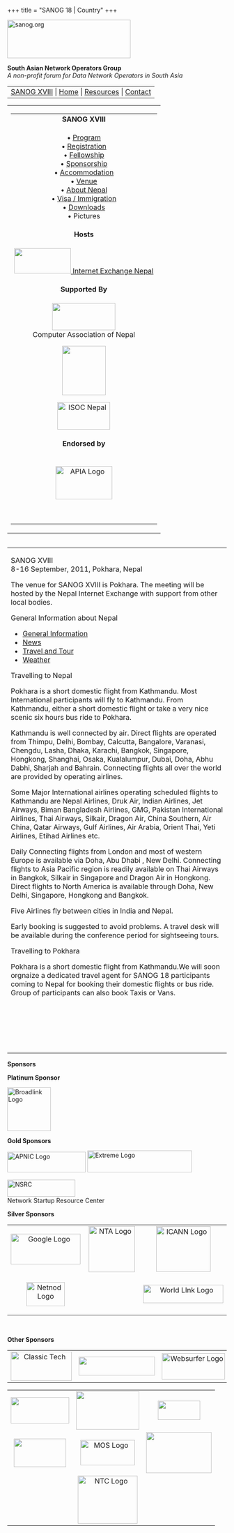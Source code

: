 +++
title = "SANOG 18 | Country"
+++

[<img src="../images/logo.jpg" width="283" height="88" alt="sanog.org" />](../index.html)

**South Asian Network Operators Group**  
*A non-profit forum for Data Network Operators in South Asia*

<table width="760" data-border="0" data-cellspacing="0" data-cellpadding="0">
<tbody>
<tr class="odd">
<td><a href="index.html">SANOG XVIII</a> | <a href="../index.html">Home</a> | <a href="../resources/index.html">Resources</a> | <a href="../resources/index.html"></a><a href="../contact.htm">Contact</a></td>
</tr>
</tbody>
</table>

<table width="100%" data-border="0" data-cellspacing="0" data-cellpadding="8">
<colgroup>
<col style="width: 100%" />
</colgroup>
<tbody>
<tr class="odd">
<td><table width="100%" data-border="0" data-cellspacing="2" data-cellpadding="0">
<colgroup>
<col style="width: 100%" />
</colgroup>
<tbody>
<tr class="odd">
<td style="text-align: center;"><strong>SANOG XVIII</strong></td>
</tr>
<tr class="even">
<td style="text-align: center;"><p>• <a href="program.htm">Program</a><br />
• <a href="registration.htm">Registration</a><br />
• <a href="fellowship.htm">Fellowship</a><br />
• <a href="sponsorship.htm">Sponsorship</a><br />
• <a href="accommodation.htm">Accommodation</a><br />
• <a href="venue.htm">Venue</a><br />
• <a href="country.htm">About Nepal</a><br />
• <a href="visa.htm">Visa / Immigration</a><br />
• <a href="downloads.htm">Downloads</a><br />
• Pictures</p></td>
</tr>
<tr class="odd">
<td style="text-align: center;"><strong>Hosts</strong></td>
</tr>
<tr class="even">
<td style="text-align: center;"><div data-align="center">
<p><a href="http://www.npix.net.np/"><img src="images/npixlogo.jpg" width="130" height="58" /> Internet Exchange Nepal</a></p>
</div></td>
</tr>
<tr class="odd">
<td style="text-align: center;"><strong>Supported By</strong></td>
</tr>
<tr class="even">
<td style="text-align: center;"><p><a href="http://www.can.org.np/"><img src="images/canlogo.jpg" width="145" height="62" /></a><br />
<span class="style1">Computer Association of Nepal </span></p>
<p><a href="http://www.ispan.net.np/"><img src="images/ispan.gif" width="100" height="113" /></a></p>
<p><a href="http://www.isoc.net.np"><img src="images/isoc-nepal-logo.jpg" width="121" height="63" alt="ISOC Nepal " /></a></p></td>
</tr>
<tr class="odd">
<td style="text-align: center;"><strong>Endorsed by</strong></td>
</tr>
<tr class="even">
<td style="text-align: center;"><p><br />
<a href="http://www.apia.org/"><img src="images/apialogo.gif" width="130" height="76" alt="APIA Logo" /></a><br />
</p>
<p> </p></td>
</tr>
</tbody>
</table></td>
</tr>
</tbody>
</table>

<img src="../images/1pxt.gif" width="1" height="1" />

<table width="100%" data-border="0" data-cellspacing="0" data-cellpadding="10">
<colgroup>
<col style="width: 100%" />
</colgroup>
<tbody>
<tr class="odd">
<td><p>SANOG XVIII<br />
8-16 September, 2011, Pokhara, Nepal</p>
<p>The venue for SANOG XVIII is Pokhara. The meeting will be hosted by the Nepal Internet Exchange with support from other local bodies.</p>
<p>General Information about Nepal</p>
<ul>
<li><a href="http://www.nepalhomepage.com/dir/general">General Information</a></li>
<li><a href="http://www.nepalnews.com/">News</a></li>
<li><a href="http://www.nepalhomepage.com/dir/travel">Travel and Tour</a></li>
<li><a href="http://www.wunderground.com/global/NP.html">Weather</a></li>
</ul>
<p>Travelling to Nepal</p>
<p>Pokhara is a short domestic flight from Kathmandu. Most International participants will fly to Kathmandu. From Kathmandu, either a short domestic flight or take a very nice scenic six hours bus ride to Pokhara.</p>
<p>Kathmandu is well connected by air. Direct flights are operated from Thimpu, Delhi, Bombay, Calcutta, Bangalore, Varanasi, Chengdu, Lasha, Dhaka, Karachi, Bangkok, Singapore, Hongkong, Shanghai, Osaka, Kualalumpur, Dubai, Doha, Abhu Dabhi, Sharjah and Bahrain. Connecting flights all over the world are provided by operating airlines.</p>
<p>Some Major International airlines operating scheduled flights to Kathmandu are Nepal Airlines, Druk Air, Indian Airlines, Jet Airways, Biman Bangladesh Airlines, GMG, Pakistan International Airlines, Thai Airways, Silkair, Dragon Air, China Southern, Air China, Qatar Airways, Gulf Airlines, Air Arabia, Orient Thai, Yeti Airlines, Etihad Airlines etc.</p>
<p>Daily Connecting flights from London and most of western Europe is available via Doha, Abu Dhabi , New Delhi. Connecting flights to Asia Pacific region is readily available on Thai Airways in Bangkok, Silkair in Singapore and Dragon Air in Hongkong. Direct flights to North America is available through Doha, New Delhi, Singapore, Hongkong and Bangkok.</p>
<p>Five Airlines fly between cities in India and Nepal.</p>
<p>Early booking is suggested to avoid problems. A travel desk will be available during the conference period for sightseeing tours.</p>
<p>Travelling to Pokhara</p>
<p>Pokhara is a short domestic flight from Kathmandu.We will soon orgnaize a dedicated travel agent for SANOG 18 participants coming to Nepal for booking their domestic flights or bus ride. Group of participants can also book Taxis or Vans.</p>
<p> </p>
<p> </p>
<p> </p></td>
</tr>
</tbody>
</table>

**Sponsors**

**Platinum Sponsor**

<img src="images/broadlink-logo.png" width="100" height="100" alt="Broadlink Logo" />

**Gold Sponsors**

<img src="images/apniclogo.jpg" width="180" height="47" alt="APNIC Logo" />

<img src="images/extreme-logo.png" width="240" height="50" alt="Extreme Logo" />

[<img src="images/nsrc-logo.gif" width="156" height="39" alt="NSRC" />](http://www.nsrc.org/)  
Network Startup Resource Center  

**Silver Sponsors**

<table width="599">
<colgroup>
<col style="width: 33%" />
<col style="width: 33%" />
<col style="width: 33%" />
</colgroup>
<tbody>
<tr class="odd">
<td style="text-align: center;"><a href="http://www.google.com"><img src="images/google_layered.jpg" width="160" height="70" alt="Google Logo" /></a></td>
<td style="text-align: center;"><img src="images/nta-logo.png" width="106" height="106" alt="NTA Logo" /></td>
<td style="text-align: center;"><img src="images/icannlogo.jpg" width="125" height="104" alt="ICANN Logo" /></td>
</tr>
<tr class="even">
<td style="text-align: center;"><a href="http://www.netnod.se"><img src="images/netnod-logo.jpg" width="88" height="55" alt="Netnod Logo" /></a></td>
<td style="text-align: center;"><p> </p>
<p> </p></td>
<td style="text-align: center;"><a href="http://www.wlink.com.np"><img src="images/wlinklogo.gif" width="184" height="42" alt="World LInk Logo" /></a></td>
</tr>
</tbody>
</table>

 

**Other Sponsors**

<table>
<tbody>
<tr class="odd">
<td style="text-align: center;"><img src="images/classictech-logo.png" width="140" height="67" alt="Classic Tech" /></td>
<td style="text-align: center;"><a href="http://www.vianet.net.np"><img src="images/vianet_final.jpg" width="175" height="43" /></a></td>
<td style="text-align: center;"><img src="images/websurfer-logo.png" width="145" height="60" alt="Websurfer Logo" /></td>
</tr>
</tbody>
</table>

<table width="616">
<tbody>
<tr class="odd">
<td style="text-align: center;"><a href="http://www.subisu.net.np"><img src="images/subisu-logo.gif" width="134" height="60" /></a></td>
<td style="text-align: center;"><a href="http://www.sns.com.np"><img src="images/sastra_logo.jpg" width="145" height="88" /></a></td>
<td style="text-align: center;"><a href="http://www.pch.net"><img src="images/pchlogo.jpg" width="97" height="44" /></a></td>
</tr>
<tr class="even">
<td style="text-align: center;"><a href="http://www.nren.net.np"><img src="images/nren-logo.jpg" width="120" height="65" /></a></td>
<td style="text-align: center;"><img src="images/moslogo.jpg" width="125" height="58" alt="MOS Logo" /></td>
<td style="text-align: center;"><img src="images/dataspace-logo.jpg" width="150" height="94" /></td>
</tr>
<tr class="odd">
<td style="text-align: center;"> </td>
<td style="text-align: center;"><img src="images/ntc_logo.png" width="137" height="110" alt="NTC Logo" /></td>
<td style="text-align: center;"> </td>
</tr>
</tbody>
</table>

